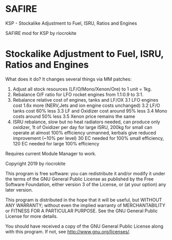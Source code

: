 # SAFIRE
KSP - Stockalike Adjustment to Fuel, ISRU, Ratios and Engines

SAFIRE mod for KSP by riocrokite

# Stockalike Adjustment to Fuel, ISRU, Ratios and Engines

What does it do? It changes several things via MM patches:
1. Adjust all stock resources (LF/O/Mono/Xenon/Ore) to 1 unit = 1kg.
2. Rebalance O/F ratio for LFO rocket engines from 1.1:0.9 to 3:1.
3. Rebalance relative cost of engines, tanks and LF/OX
3.1 LFO engines cost 1.6x more (NERV,Jets and ion engine costs unchanged)
3.2 LF/O tanks cost 60% less
3.3 LF and Oxidizer cost around 95% less
3.4 Mono costs around 50% less
3.5 Xenon price remains the same
4. ISRU rebalance, slow but no heat radiators needed,
can produce only oxidizer, 1t of Oxidizer per day for large ISRU, 200kg for small
can operate at almost 100% efficiency unmanned, kerbals give reduced improvement (~10% per level)
30 EC needed for 100% small efficiency, 120 EC needed for large 100% efficiency

Requires current Module Manager to work.

Copyright 2019 by riocrokite

This program is free software: you can redistribute it and/or modify
it under the terms of the GNU General Public License as published by
the Free Software Foundation, either version 3 of the License, or
(at your option) any later version.

This program is distributed in the hope that it will be useful,
but WITHOUT ANY WARRANTY; without even the implied warranty of
MERCHANTABILITY or FITNESS FOR A PARTICULAR PURPOSE.  See the
GNU General Public License for more details.

You should have received a copy of the GNU General Public License
along with this program.  If not, see <http://www.gnu.org/licenses/>.
